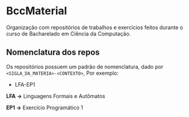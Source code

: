 # BccMaterial

Organização com repositórios de trabalhos e exercícios feitos durante o curso de Bacharelado em Ciência da Computação.

## Nomenclatura dos repos

Os repositórios possuem um padrão de nomenclatura, dado por `<SIGLA_DA_MATERIA>-<CONTEXTO>`, Por exemplo:
- LFA-EP1

**LFA ->** Linguagens Formais e Autômatos

**EP1 ->** Exercício Programático 1
